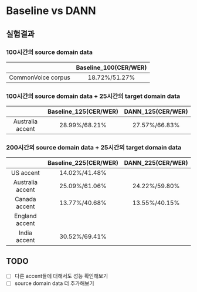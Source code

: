 # Baseline vs DANN
## 실험결과
### 100시간의 source domain data
| |Baseline_100(CER/WER)|
|:---:|:---:|
|CommonVoice corpus|18.72%/51.27%|
### 100시간의 source domain data + 25시간의 target domain data  
| |Baseline_125(CER/WER)|DANN_125(CER/WER)|
|:---:|:---:|:---:|
|Australia accent|28.99%/68.21%|27.57%/66.83%|
### 200시간의 source domain data + 25시간의 target domain data  
| |Baseline_225(CER/WER)|DANN_225(CER/WER)|
|:---:|:---:|:---:|
|US accent|14.02%/41.48%||
|Australia accent|25.09%/61.06%|24.22%/59.80%|
|Canada accent|13.77%/40.68%|13.55%/40.15%|
|England accent|||
|India accent|30.52%/69.41%||
## TODO
- [ ] 다른 accent들에 대해서도 성능 확인해보기  
- [ ] source domain data 더 추가해보기